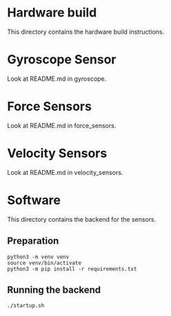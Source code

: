 # Hardware build
This directory contains the hardware build instructions.


# Gyroscope Sensor
Look at README.md in gyroscope.


# Force Sensors
Look at README.md in force_sensors.


# Velocity Sensors
Look at README.md in velocity_sensors.


# Software
This directory contains the backend for the sensors.

## Preparation
```
python3 -m venv venv
source venv/bin/activate
python3 -m pip install -r requirements.txt
```

## Running the backend
```
./startup.sh
```

